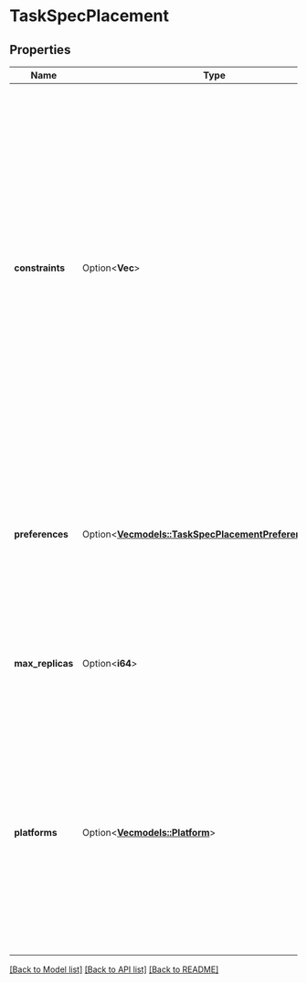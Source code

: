 # TaskSpecPlacement

## Properties

Name | Type | Description | Notes
------------ | ------------- | ------------- | -------------
**constraints** | Option<**Vec<String>**> | An array of constraint expressions to limit the set of nodes where a task can be scheduled. Constraint expressions can either use a _match_ (`==`) or _exclude_ (`!=`) rule. Multiple constraints find nodes that satisfy every expression (AND match). Constraints can match node or Docker Engine labels as follows:  node attribute       | matches                        | example ---------------------|--------------------------------|----------------------------------------------- `node.id`            | Node ID                        | `node.id==2ivku8v2gvtg4` `node.hostname`      | Node hostname                  | `node.hostname!=node-2` `node.role`          | Node role (`manager`/`worker`) | `node.role==manager` `node.platform.os`   | Node operating system          | `node.platform.os==windows` `node.platform.arch` | Node architecture              | `node.platform.arch==x86_64` `node.labels`        | User-defined node labels       | `node.labels.security==high` `engine.labels`      | Docker Engine's labels         | `engine.labels.operatingsystem==ubuntu-14.04`  `engine.labels` apply to Docker Engine labels like operating system, drivers, etc. Swarm administrators add `node.labels` for operational purposes by using the [`node update endpoint`](#operation/NodeUpdate).  | [optional]
**preferences** | Option<[**Vec<models::TaskSpecPlacementPreferencesInner>**](TaskSpec_Placement_Preferences_inner.md)> | Preferences provide a way to make the scheduler aware of factors such as topology. They are provided in order from highest to lowest precedence.  | [optional]
**max_replicas** | Option<**i64**> | Maximum number of replicas for per node (default value is 0, which is unlimited)  | [optional][default to 0]
**platforms** | Option<[**Vec<models::Platform>**](Platform.md)> | Platforms stores all the platforms that the service's image can run on. This field is used in the platform filter for scheduling. If empty, then the platform filter is off, meaning there are no scheduling restrictions.  | [optional]

[[Back to Model list]](../README.md#documentation-for-models) [[Back to API list]](../README.md#documentation-for-api-endpoints) [[Back to README]](../README.md)



